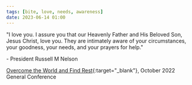 ```yaml
---
tags: [bite, love, needs, awareness]
date: 2023-06-14 01:00
---
```


"I love you. I assure you that our Heavenly Father and His Beloved Son, Jesus Christ, love you. They are intimately aware of your circumstances, your goodness, your needs, and your prayers for help."

\- President Russell M Nelson

[Overcome the World and Find Rest](https://www.churchofjesuschrist.org/study/general-conference/2022/10/47nelson?id=p1&lang=eng#p1){:target="_blank"}, October 2022 General Conference
